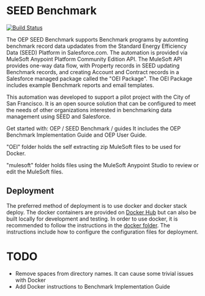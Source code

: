# SEED Benchmark

[![Build Status](https://travis-ci.com/SEED-platform/OEP.svg?branch=Dev)](https://travis-ci.com/SEED-platform/OEP)

The OEP SEED Benchmark supports Benchmark programs by automting benchmark record data updadates from the Standard Energy Efficiency Data (SEED) Platform in Salesforce.com. The automation is provided via MuleSoft Anypoint Platform Community Edition API. The MuleSoft API provides one-way data flow, with Property records in SEED updating Benchmark records, and creating Account and Contract records in a Salesforce managed package called the "OEI Package". The OEI Package includes example Benchmark reports and email templates.

This automation was developed to support a pilot project with the City of San Francisco. It is an open source solution that can be configured to meet the needs of other organizations interested in benchmarking data management using SEED and Salesforce.

Get started with: OEP / SEED Benchmark / guides
It includes the OEP Benchmark Implementation Guide and OEP User Guide.

"OEI" folder holds the self extracting zip MuleSoft files to be used for Docker.

"mulesoft" folder holds files using the MuleSoft Anypoint Studio to review or edit the MuleSoft files.

## Deployment

The preferred method of deployment is to use docker and docker stack deploy. The docker containers are provided on [Docker Hub](https://cloud.docker.com/u/seedplatform/repository/docker/seedplatform/oep) but can also be built locally for development and testing. In order to use docker, it is recommended to follow the instructions in the [docker folder](docker/README.md). The instructions include how to configure the configuration files for deployment.

# TODO

* Remove spaces from directory names. It can cause some trivial issues with Docker
* Add Docker instructions to Benchmark Implementation Guide

